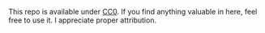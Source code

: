 This repo is available under [CC0](https://creativecommons.org/publicdomain/zero/1.0/). If you find anything valuable in here, feel free to use it. I appreciate proper attribution.
